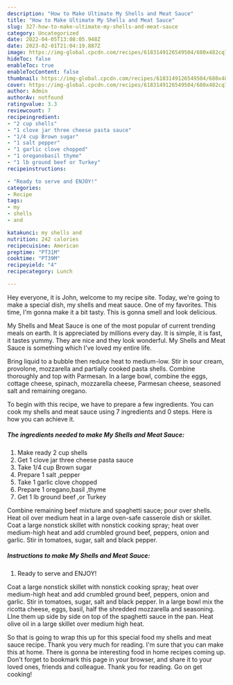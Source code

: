 ```yaml
---
description: "How to Make Ultimate My Shells and Meat Sauce"
title: "How to Make Ultimate My Shells and Meat Sauce"
slug: 327-how-to-make-ultimate-my-shells-and-meat-sauce
category: Uncategorized
date: 2022-04-05T13:08:05.948Z
date: 2023-02-01T21:04:19.887Z
image: https://img-global.cpcdn.com/recipes/6183149126549504/680x482cq70/my-shells-and-meat-sauce-recipe-main-photo.jpg
hideToc: false
enableToc: true
enableTocContent: false
thumbnail: https://img-global.cpcdn.com/recipes/6183149126549504/680x482cq70/my-shells-and-meat-sauce-recipe-main-photo.jpg
cover: https://img-global.cpcdn.com/recipes/6183149126549504/680x482cq70/my-shells-and-meat-sauce-recipe-main-photo.jpg
author: Admin
authorAv: notfound
ratingvalue: 3.3
reviewcount: 7
recipeingredient:
- "2 cup shells"
- "1 clove jar three cheese pasta sauce"
- "1/4 cup Brown sugar"
- "1 salt pepper"
- "1 garlic clove chopped"
- "1 oreganobasil thyme"
- "1 lb ground beef or Turkey"
recipeinstructions:

- "Ready to serve and ENJOY!"
categories:
- Recipe
tags:
- my
- shells
- and

katakunci: my shells and 
nutrition: 242 calories
recipecuisine: American
preptime: "PT31M"
cooktime: "PT39M"
recipeyield: "4"
recipecategory: Lunch

---
```



Hey everyone, it is John, welcome to my recipe site. Today, we're going to make a special dish, my shells and meat sauce. One of my favorites. This time, I'm gonna make it a bit tasty. This is gonna smell and look delicious.

My Shells and Meat Sauce is one of the most popular of current trending meals on earth. It is appreciated by millions every day. It is simple, it is fast, it tastes yummy. They are nice and they look wonderful. My Shells and Meat Sauce is something which I've loved my entire life.

Bring liquid to a bubble then reduce heat to medium-low. Stir in sour cream, provolone, mozzarella and partially cooked pasta shells. Combine thoroughly and top with Parmesan. In a large bowl, combine the eggs, cottage cheese, spinach, mozzarella cheese, Parmesan cheese, seasoned salt and remaining oregano.


To begin with this recipe, we have to prepare a few ingredients. You can cook my shells and meat sauce using 7 ingredients and 0 steps. Here is how you can achieve it.

<!--inarticleads1-->

##### The ingredients needed to make My Shells and Meat Sauce:

1. Make ready 2 cup shells
1. Get 1 clove jar three cheese pasta sauce
1. Take 1/4 cup Brown sugar
1. Prepare 1 salt ,pepper
1. Take 1 garlic clove chopped
1. Prepare 1 oregano,basil ,thyme
1. Get 1 lb ground beef ,or Turkey


Combine remaining beef mixture and spaghetti sauce; pour over shells. Heat oil over medium heat in a large oven-safe casserole dish or skillet. Coat a large nonstick skillet with nonstick cooking spray; heat over medium-high heat and add crumbled ground beef, peppers, onion and garlic. Stir in tomatoes, sugar, salt and black pepper. 

<!--inarticleads2-->

##### Instructions to make My Shells and Meat Sauce:


1. Ready to serve and ENJOY!

Coat a large nonstick skillet with nonstick cooking spray; heat over medium-high heat and add crumbled ground beef, peppers, onion and garlic. Stir in tomatoes, sugar, salt and black pepper. In a large bowl mix the ricotta cheese, eggs, basil, half the shredded mozzarella and seasoning. LIne them up side by side on top of the spaghetti sauce in the pan. Heat olive oil in a large skillet over medium high heat. 

So that is going to wrap this up for this special food my shells and meat sauce recipe. Thank you very much for reading. I'm sure that you can make this at home. There is gonna be interesting food in home recipes coming up. Don't forget to bookmark this page in your browser, and share it to your loved ones, friends and colleague. Thank you for reading. Go on get cooking!
